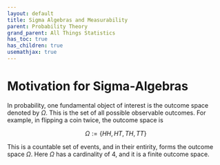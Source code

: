 ```yaml
---
layout: default
title: Sigma Algebras and Measurability
parent: Probability Theory
grand_parent: All Things Statistics
has_toc: true
has_children: true
usemathjax: true
---
```


# Motivation for Sigma-Algebras

In probability, one fundamental object of interest is the outcome space denoted by $\Omega$. This is the set of all possible observable outcomes. For example, in flipping a coin twice, the outcome space is

$$\Omega := \{HH,HT,TH,TT\}$$

This is a countable set of events, and in their entirity, forms the outcome space $\Omega$. Here $\Omega$ has a cardinality of 4, and it is a finite outcome space.